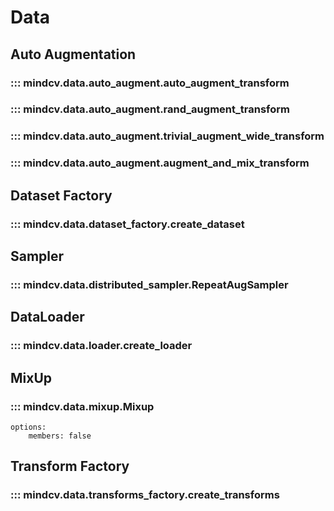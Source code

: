 # Data


## Auto Augmentation

### ::: mindcv.data.auto_augment.auto_augment_transform

### ::: mindcv.data.auto_augment.rand_augment_transform

### ::: mindcv.data.auto_augment.trivial_augment_wide_transform

### ::: mindcv.data.auto_augment.augment_and_mix_transform


## Dataset Factory

### ::: mindcv.data.dataset_factory.create_dataset


## Sampler

### ::: mindcv.data.distributed_sampler.RepeatAugSampler


## DataLoader

### ::: mindcv.data.loader.create_loader


## MixUp

### ::: mindcv.data.mixup.Mixup
    options:
        members: false


## Transform Factory

### ::: mindcv.data.transforms_factory.create_transforms
